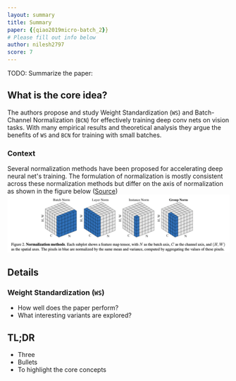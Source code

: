 ```yaml
---
layout: summary
title: Summary
paper: {{qiao2019micro-batch_2}}
# Please fill out info below
author: nilesh2797
score: 7
---
```


TODO: Summarize the paper:
## What is the core idea?
The authors propose and study Weight Standardization (`WS`) and Batch-Channel Normalization (`BCN`) for effectively training deep conv nets on vision tasks. With many empirical results and theoretical analysis they argue the benefits of `WS` and `BCN` for training with small batches.

### Context
Several normalization methods have been proposed for accelerating deep neural net's training. The formulation of normalization is mostly consistent across these normalization methods but differ on the axis of normalization as shown in the figure below ([Source](https://arxiv.org/pdf/1803.08494.pdf))
<img src="qiao2019micro-batch_2/normalization-general.png"/>

## Details
### Weight Standardization (`WS`)

* How well does the paper perform?
* What interesting variants are explored?

## TL;DR
* Three
* Bullets
* To highlight the core concepts
